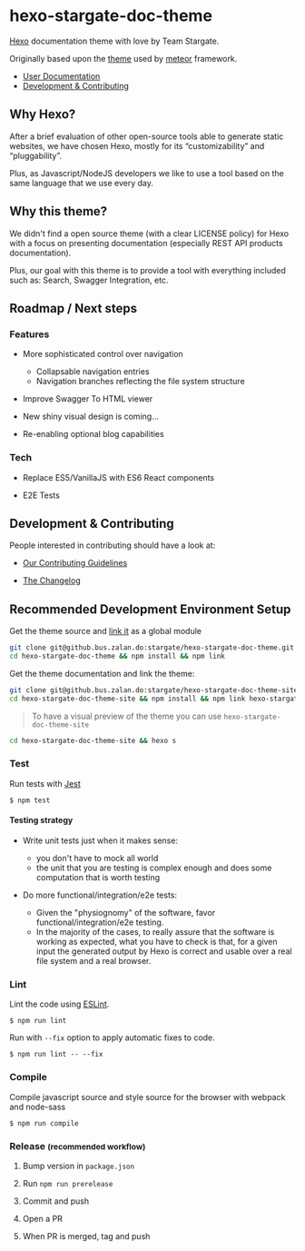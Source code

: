 hexo-stargate-doc-theme
=======================

[Hexo](https://hexo.io/) documentation theme with love by Team Stargate.

Originally based upon the [theme](https://github.com/meteor/hexo-theme-meteor) used by [meteor](https://guide.meteor.com/) framework.

* [User Documentation](https://pages.github.bus.zalan.do/stargate/hexo-stargate-doc-theme-site/)
* [Development & Contributing](#development-and-contributing)

## Why Hexo?

After a brief evaluation of other open-source tools able to generate static websites, we have chosen Hexo, mostly for its “customizability” and “pluggability”.

Plus, as Javascript/NodeJS developers we like to use a tool based on the same language that we use every day.

## Why this theme?

We didn't find a open source theme (with a clear LICENSE policy) for Hexo with a focus on presenting documentation (especially REST API products documentation).

Plus, our goal with this theme is to provide a tool with everything included such as: Search, Swagger Integration, etc.

## Roadmap / Next steps

### Features

* More sophisticated control over navigation
  * Collapsable navigation entries
  * Navigation branches reflecting the file system structure

* Improve Swagger To HTML viewer

* New shiny visual design is coming...

* Re-enabling optional blog capabilities

### Tech

* Replace ES5/VanillaJS with ES6 React components

* E2E Tests


## <a name="development-and-contributing"></a> Development & Contributing

People interested in contributing should have a look at:

* [Our Contributing Guidelines](./CONTRIBUTING.md)

* [The Changelog](./CHANGELOG.md)

## Recommended Development Environment Setup

Get the theme source and [link it](https://docs.npmjs.com/cli/link) as a global module

```bash
git clone git@github.bus.zalan.do:stargate/hexo-stargate-doc-theme.git
cd hexo-stargate-doc-theme && npm install && npm link
```

Get the theme documentation and link the theme:

```bash
git clone git@github.bus.zalan.do:stargate/hexo-stargate-doc-theme-site.git
cd hexo-stargate-doc-theme-site && npm install && npm link hexo-stargate-doc-theme
```

> To have a visual preview of the theme you can use `hexo-stargate-doc-theme-site`
```bash
cd hexo-stargate-doc-theme-site && hexo s
```

### Test

Run tests with [Jest](https://facebook.github.io/jest/)

```
$ npm test
```

#### Testing strategy

* Write unit tests just when it makes sense:
  * you don't have to mock all world
  * the unit that you are testing is complex enough and does some computation that is worth testing

* Do more functional/integration/e2e tests:
  * Given the "physiognomy" of the software, favor functional/integration/e2e testing.
  * In the majority of the cases, to really assure that the software is working as expected, what you have to check is that, for a given input the generated output by Hexo is correct and usable over a real file system and a real browser.

### Lint

Lint the code using [ESLint](http://eslint.org/).

```
$ npm run lint
```

Run with `--fix` option to apply automatic fixes to code.

```
$ npm run lint -- --fix
```

### Compile

Compile javascript source and style source for the browser with webpack and node-sass

```
$ npm run compile
```

### Release <small>(recommended workflow)</small>

1. Bump version in `package.json`

2. Run `npm run prerelease`

3. Commit and push

4. Open a PR

5. When PR is merged, tag and push
